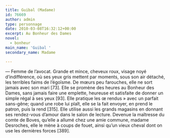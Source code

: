 ```yaml
---
title: Guibal (Madame)
id: 76669
author: admin
type: personnage
date: 2010-03-08T16:32:12+00:00
excerpt: Au Bonheur des Dames
novel:
  - bonheur
main_name: 'Guibal '
secondary_name: Madame

---
```

— Femme de l&rsquo;avocat. Grande et mince, cheveux roux, visage noyé d&rsquo;indifférence, où ses yeux gris mettent par moments, sous son air détaché, les terribles faims de l&rsquo;égoïsme. De mœurs peu farouches, elle ne sort jamais avec son mari [73]. Elle se promène des heures au Bonheur des Dames, sans jamais faire une emplette, heureuse et satisfaite de donner un simple régal à ses yeux [93]. Elle pratique les œ rendus » avec un parfait sans-gêne; quand une robe lui plaît, elle se la fait envoyer, en prend le patron, puis la rend [315]. Elle utilise aussi les grands magasins en donnant ses rendez-vous d&rsquo;amour dans le salon de lecture. Devenue la maîtresse du comte de Boves, qu&rsquo;elle a allumé chez une amie commune, madame Desroches, elle le mène à coups de fouet, ainsi qu&rsquo;un vieux cheval dont on use les dernières forces [389]. 